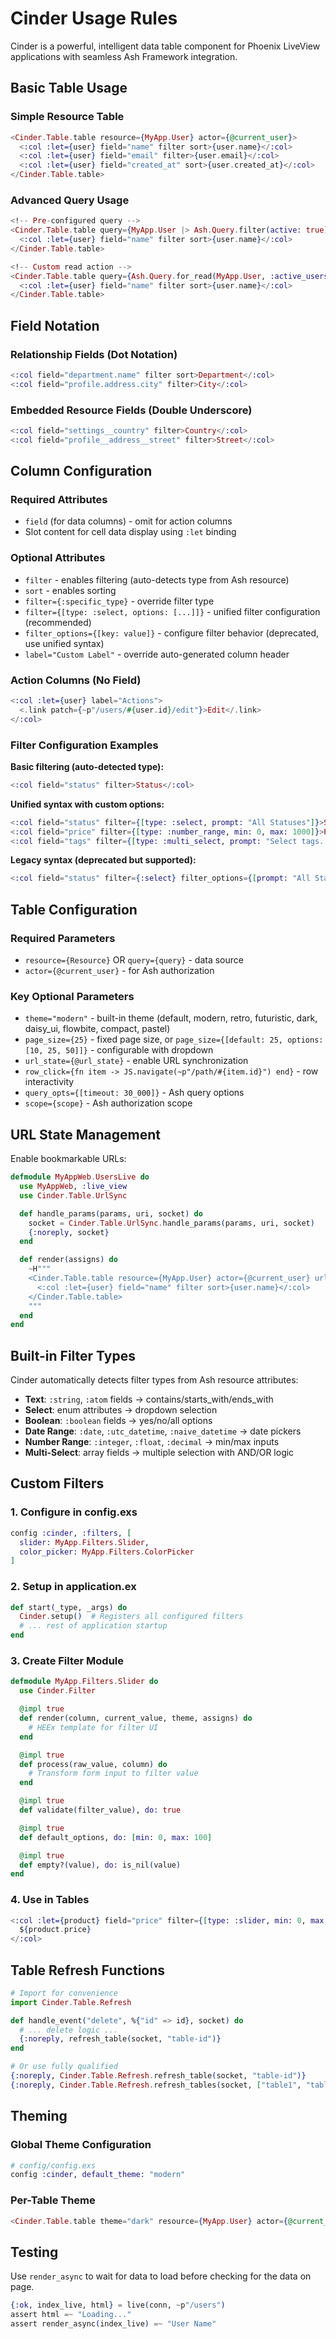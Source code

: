 # Cinder Usage Rules

Cinder is a powerful, intelligent data table component for Phoenix LiveView applications with seamless Ash Framework integration.

## Basic Table Usage

### Simple Resource Table
```heex
<Cinder.Table.table resource={MyApp.User} actor={@current_user}>
  <:col :let={user} field="name" filter sort>{user.name}</:col>
  <:col :let={user} field="email" filter>{user.email}</:col>
  <:col :let={user} field="created_at" sort>{user.created_at}</:col>
</Cinder.Table.table>
```

### Advanced Query Usage
```heex
<!-- Pre-configured query -->
<Cinder.Table.table query={MyApp.User |> Ash.Query.filter(active: true)} actor={@current_user}>
  <:col :let={user} field="name" filter sort>{user.name}</:col>
</Cinder.Table.table>

<!-- Custom read action -->
<Cinder.Table.table query={Ash.Query.for_read(MyApp.User, :active_users)} actor={@current_user}>
  <:col :let={user} field="name" filter sort>{user.name}</:col>
</Cinder.Table.table>
```

## Field Notation

### Relationship Fields (Dot Notation)
```heex
<:col field="department.name" filter sort>Department</:col>
<:col field="profile.address.city" filter>City</:col>
```

### Embedded Resource Fields (Double Underscore)
```heex
<:col field="settings__country" filter>Country</:col>
<:col field="profile__address__street" filter>Street</:col>
```

## Column Configuration

### Required Attributes
- `field` (for data columns) - omit for action columns
- Slot content for cell data display using `:let` binding

### Optional Attributes
- `filter` - enables filtering (auto-detects type from Ash resource)
- `sort` - enables sorting
- `filter={:specific_type}` - override filter type
- `filter={[type: :select, options: [...]]}` - unified filter configuration (recommended)
- `filter_options={[key: value]}` - configure filter behavior (deprecated, use unified syntax)
- `label="Custom Label"` - override auto-generated column header

### Action Columns (No Field)
```heex
<:col :let={user} label="Actions">
  <.link patch={~p"/users/#{user.id}/edit"}>Edit</.link>
</:col>
```

### Filter Configuration Examples

**Basic filtering (auto-detected type):**
```heex
<:col field="status" filter>Status</:col>
```

**Unified syntax with custom options:**
```heex
<:col field="status" filter={[type: :select, prompt: "All Statuses"]}>Status</:col>
<:col field="price" filter={[type: :number_range, min: 0, max: 1000]}>Price</:col>
<:col field="tags" filter={[type: :multi_select, prompt: "Select tags...", match_mode: :any]}>Tags</:col>
```

**Legacy syntax (deprecated but supported):**
```heex
<:col field="status" filter={:select} filter_options={[prompt: "All Statuses"]}>Status</:col>
```

## Table Configuration

### Required Parameters
- `resource={Resource}` OR `query={query}` - data source
- `actor={@current_user}` - for Ash authorization

### Key Optional Parameters
- `theme="modern"` - built-in theme (default, modern, retro, futuristic, dark, daisy_ui, flowbite, compact, pastel)
- `page_size={25}` - fixed page size, or `page_size={[default: 25, options: [10, 25, 50]]}` - configurable with dropdown
- `url_state={@url_state}` - enable URL synchronization
- `row_click={fn item -> JS.navigate(~p"/path/#{item.id}") end}` - row interactivity
- `query_opts={[timeout: 30_000]}` - Ash query options
- `scope={scope}` - Ash authorization scope

## URL State Management

Enable bookmarkable URLs:

```elixir
defmodule MyAppWeb.UsersLive do
  use MyAppWeb, :live_view
  use Cinder.Table.UrlSync

  def handle_params(params, uri, socket) do
    socket = Cinder.Table.UrlSync.handle_params(params, uri, socket)
    {:noreply, socket}
  end

  def render(assigns) do
    ~H"""
    <Cinder.Table.table resource={MyApp.User} actor={@current_user} url_state={@url_state}>
      <:col :let={user} field="name" filter sort>{user.name}</:col>
    </Cinder.Table.table>
    """
  end
end
```

## Built-in Filter Types

Cinder automatically detects filter types from Ash resource attributes:
- **Text**: `:string`, `:atom` fields → contains/starts_with/ends_with
- **Select**: enum attributes → dropdown selection
- **Boolean**: `:boolean` fields → yes/no/all options
- **Date Range**: `:date`, `:utc_datetime`, `:naive_datetime` → date pickers
- **Number Range**: `:integer`, `:float`, `:decimal` → min/max inputs
- **Multi-Select**: array fields → multiple selection with AND/OR logic

## Custom Filters

### 1. Configure in config.exs
```elixir
config :cinder, :filters, [
  slider: MyApp.Filters.Slider,
  color_picker: MyApp.Filters.ColorPicker
]
```

### 2. Setup in application.ex
```elixir
def start(_type, _args) do
  Cinder.setup()  # Registers all configured filters
  # ... rest of application startup
end
```

### 3. Create Filter Module
```elixir
defmodule MyApp.Filters.Slider do
  use Cinder.Filter

  @impl true
  def render(column, current_value, theme, assigns) do
    # HEEx template for filter UI
  end

  @impl true
  def process(raw_value, column) do
    # Transform form input to filter value
  end

  @impl true
  def validate(filter_value), do: true

  @impl true
  def default_options, do: [min: 0, max: 100]

  @impl true
  def empty?(value), do: is_nil(value)
end
```

### 4. Use in Tables
```heex
<:col :let={product} field="price" filter={[type: :slider, min: 0, max: 1000]}>
  ${product.price}
</:col>
```

## Table Refresh Functions

```elixir
# Import for convenience
import Cinder.Table.Refresh

def handle_event("delete", %{"id" => id}, socket) do
  # ... delete logic ...
  {:noreply, refresh_table(socket, "table-id")}
end

# Or use fully qualified
{:noreply, Cinder.Table.Refresh.refresh_table(socket, "table-id")}
{:noreply, Cinder.Table.Refresh.refresh_tables(socket, ["table1", "table2"])}
```

## Theming

### Global Theme Configuration
```elixir
# config/config.exs
config :cinder, default_theme: "modern"
```

### Per-Table Theme
```heex
<Cinder.Table.table theme="dark" resource={MyApp.User} actor={@current_user}>
```

## Testing

Use `render_async` to wait for data to load before checking for the data on page.

```elixir
{:ok, index_live, html} = live(conn, ~p"/users")
assert html =~ "Loading..."
assert render_async(index_live) =~ "User Name"
```
